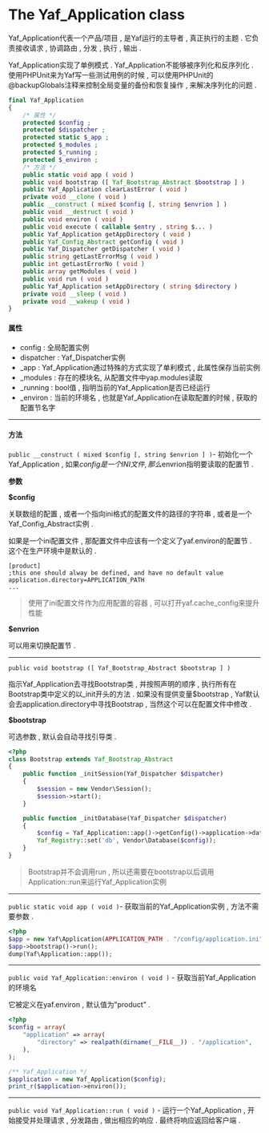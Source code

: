 # The Yaf\_Application class

Yaf\_Application代表一个产品/项目 , 是Yaf运行的主导者 , 真正执行的主题 . 它负责接收请求 , 协调路由 , 分发 , 执行 , 输出 .

Yaf\_Application实现了单例模式 . Yaf\_Application不能够被序列化和反序列化 . 使用PHPUnit来为Yaf写一些测试用例的时候 , 可以使用PHPUnit的@backupGlobals注释来控制全局变量的备份和恢复操作 , 来解决序列化的问题 .

```php
final Yaf_Application
{
    /* 属性 */
    protected $config ;
    protected $dispatcher ;
    protected static $_app ;
    protected $_modules ;
    protected $_running ;
    protected $_environ ;
    /* 方法 */
    public static void app ( void )
    public void bootstrap ([ Yaf_Bootstrap_Abstract $bootstrap ] )
    public Yaf_Application clearLastError ( void )
    private void __clone ( void )
    public __construct ( mixed $config [, string $envrion ] )
    public void __destruct ( void )
    public void environ ( void )
    public void execute ( callable $entry , string $... )
    public Yaf_Application getAppDirectory ( void )
    public Yaf_Config_Abstract getConfig ( void )
    public Yaf_Dispatcher getDispatcher ( void )
    public string getLastErrorMsg ( void )
    public int getLastErrorNo ( void )
    public array getModules ( void )
    public void run ( void )
    public Yaf_Application setAppDirectory ( string $directory )
    private void __sleep ( void )
    private void __wakeup ( void )
}
```

#### 属性

* config : 全局配置实例
* dispatcher : Yaf\_Dispatcher实例
* \_app : Yaf\_Application通过特殊的方式实现了单利模式 , 此属性保存当前实例
* \_modules : 存在的模块名, 从配置文件中yap.modules读取
* \_running : bool值 , 指明当前的Yaf\_Application是否已经运行
* \_environ : 当前的环境名 , 也就是Yaf\_Application在读取配置的时候 , 获取的配置节名字

---

#### 方法

`public __construct ( mixed $config [, string $envrion ] )`- 初始化一个Yaf\_Application , 如果$config是一个INI文件 , 那么$envrion指明要读取的配置节 .

**参数**

**$config**

关联数组的配置 , 或者一个指向ini格式的配置文件的路径的字符串 , 或者是一个Yaf\_Config\_Abstract实例 .

如果是一个ini配置文件 , 那配置文件中应该有一个定义了yaf.environ的配置节 . 这个在生产环境中是默认的 .

```asciidoc
[product]
;this one should alway be defined, and have no default value
application.directory=APPLICATION_PATH
...
```

> 使用了ini配置文件作为应用配置的容器 , 可以打开yaf.cache\_config来提升性能

**$envrion**

可以用来切换配置节 .

---

`public void bootstrap ([ Yaf_Bootstrap_Abstract $bootstrap ] )`

指示Yaf\_Application去寻找Bootstrap类 , 并按照声明的顺序 , 执行所有在Bootstrap类中定义的以\_init开头的方法 . 如果没有提供变量$bootstrap , Yaf默认会去application.directory中寻找Bootstrap , 当然这个可以在配置文件中修改 .

**$bootstrap**

可选参数 , 默认会自动寻找引导类 .

```php
<?php 
class Bootstrap extends Yaf_Bootstrap_Abstract 
{ 
    public function _initSession(Yaf_Dispatcher $dispatcher) 
    { 
        $session = new Vendor\Session(); 
        $session->start(); 
    } 

    public function _initDatabase(Yaf_Dispatcher $dispatcher) 
    { 
        $config = Yaf_Application::app()->getConfig()->application->database; 
        Yaf_Registry::set('db', Vendor\Database($config)); 
    } 
}
```

> Bootstrap并不会调用run , 所以还需要在bootstrap以后调用Application::run来运行Yaf\_Application实例

---

`public static void app ( void )`- 获取当前的Yaf\_Application实例 , 方法不需要参数 .

```php
<?php
$app = new Yaf\Application(APPLICATION_PATH . "/config/application.ini");
$app->bootstrap()->run();
dump(Yaf\Application::app());
```

---

`public void Yaf_Application::environ ( void )` - 获取当前Yaf\_Application的环境名

它被定义在yaf.environ , 默认值为"product" .

```php
<?php
$config = array(
    "application" => array(
        "directory" => realpath(dirname(__FILE__)) . "/application",
    ),
);

/** Yaf_Application */
$application = new Yaf_Application($config);
print_r($application->environ());
```

---

`public void Yaf_Application::run ( void )` - 运行一个Yaf\_Application , 开始接受并处理请求 , 分发路由 , 做出相应的响应 . 最终将响应返回给客户端 . 



